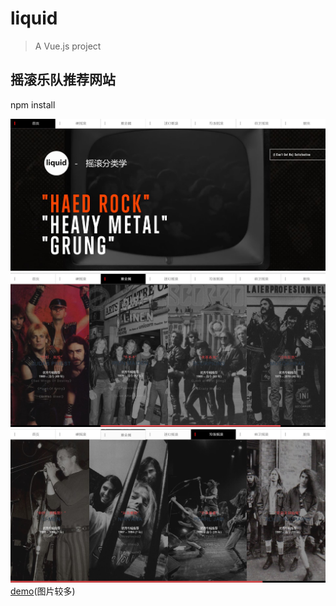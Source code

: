 # liquid

> A Vue.js project

## 摇滚乐队推荐网站

npm install


![liquid视图](https://github.com/dingzhenjiangLT/liquid/blob/master/Screenshots/liquid视图.JPG)
![liquid视图](https://github.com/dingzhenjiangLT/liquid/blob/master/Screenshots/liquid视图2.JPG)
![liquid视图](https://github.com/dingzhenjiangLT/liquid/blob/master/Screenshots/liquid视图3.JPG)
[demo](https://dingzhenjianglt.github.io/liquid/dist/#/)(图片较多)
